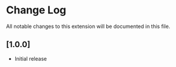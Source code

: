 # Change Log

All notable changes to this extension will be documented in this file.

## [1.0.0]

-   Initial release
